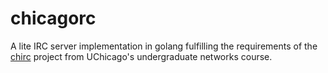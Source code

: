 # chicagorc
A lite IRC server implementation in golang fulfilling the requirements of the [chirc](http://chi.cs.uchicago.edu/chirc/) project from UChicago's undergraduate networks course.

